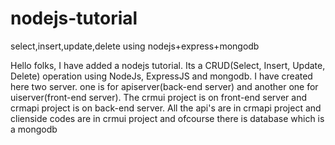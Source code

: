 # nodejs-tutorial
select,insert,update,delete using nodejs+express+mongodb

Hello folks,
I have added a nodejs tutorial. Its a CRUD(Select, Insert, Update, Delete) operation using NodeJs, ExpressJS and mongodb.
I have created here two server. one is for apiserver(back-end server) and another one for uiserver(front-end server).
The crmui project is on front-end server and crmapi project is on back-end server.
All the api's are in crmapi project and clienside codes are in crmui project and ofcourse there is database which is a mongodb
